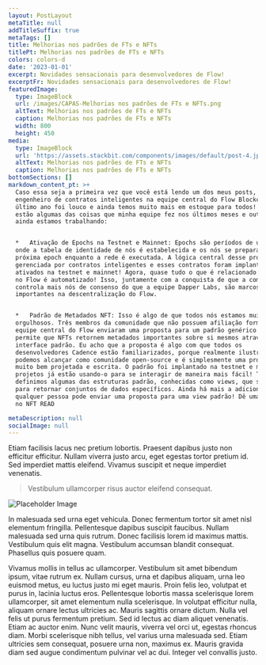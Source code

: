 ```yaml
---
layout: PostLayout
metaTitle: null
addTitleSuffix: true
metaTags: []
title: Melhorias nos padrões de FTs e NFTs
titlePt: Melhorias nos padrões de FTs e NFTs
colors: colors-d
date: '2023-01-01'
excerpt: Novidades sensacionais para desenvolvedores de Flow!
excerptFr: Novidades sensacionais para desenvolvedores de Flow!
featuredImage:
  type: ImageBlock
  url: /images/CAPAS-Melhorias nos padrões de FTs e NFTs.png
  altText: Melhorias nos padrões de FTs e NFTs
  caption: Melhorias nos padrões de FTs e NFTs
  width: 800
  height: 450
media:
  type: ImageBlock
  url: 'https://assets.stackbit.com/components/images/default/post-4.jpeg'
  altText: Melhorias nos padrões de FTs e NFTs
  caption: Melhorias nos padrões de FTs e NFTs
bottomSections: []
markdown_content_pt: >+
  Caso essa seja a primeira vez que você está lendo um dos meus posts, eu sou
  engenheiro de contratos inteligentes na equipe central do Flow Blockchain. O
  último ano foi louco e ainda temos muito mais em estoque para todos! Aqui
  estão algumas das coisas que minha equipe fez nos últimos meses e outras que
  ainda estamos trabalhando:


  *   Ativação de Epochs na Testnet e Mainnet: Epochs são períodos de uma semana
  onde a tabela de identidade de nós é estabelecida e os nós se preparam para a
  próxima epoch enquanto a rede é executada. A lógica central desse protocolo é
  gerenciada por contratos inteligentes e esses contratos foram implantados e
  ativados na testnet e mainnet! Agora, quase tudo o que é relacionado a Epochs
  no Flow é automatizado! Isso, juntamente com a conquista de que a comunidade
  controla mais nós de consenso do que a equipe Dapper Labs, são marcos
  importantes na descentralização do Flow.


  *   Padrão de Metadados NFT: Isso é algo de que todos nós estamos muito
  orgulhosos. Três membros da comunidade que não possuem afiliação formal com a
  equipe central do Flow enviaram uma proposta para um padrão genérico que
  permite que NFTs retornem metadados importantes sobre si mesmos através de uma
  interface padrão. Eu acho que a proposta é algo com que todos os
  desenvolvedores Cadence estão familiarizados, porque realmente ilustra o que
  podemos alcançar como comunidade open-source e é simplesmente uma proposta
  muito bem projetada e escrita. O padrão foi implantado na testnet e mainnet e
  projetos já estão usando-o para se interagir de maneira mais fácil! Também
  definimos algumas das estruturas padrão, conhecidas como views, que são usadas
  para retornar conjuntos de dados específicos. Ainda há mais a adicionar, e
  qualquer pessoa pode enviar uma proposta para uma view padrão! Dê uma olhada
  no NFT READ

metaDescription: null
socialImage: null
---
```

Etiam facilisis lacus nec pretium lobortis. Praesent dapibus justo non efficitur efficitur. Nullam viverra justo arcu, eget egestas tortor pretium id. Sed imperdiet mattis eleifend. Vivamus suscipit et neque imperdiet venenatis.

> Vestibulum ullamcorper risus auctor eleifend consequat.

![Placeholder Image](https://assets.stackbit.com/components/images/default/post-4.jpeg)

In malesuada sed urna eget vehicula. Donec fermentum tortor sit amet nisl elementum fringilla. Pellentesque dapibus suscipit faucibus. Nullam malesuada sed urna quis rutrum. Donec facilisis lorem id maximus mattis. Vestibulum quis elit magna. Vestibulum accumsan blandit consequat. Phasellus quis posuere quam.

Vivamus mollis in tellus ac ullamcorper. Vestibulum sit amet bibendum ipsum, vitae rutrum ex. Nullam cursus, urna et dapibus aliquam, urna leo euismod metus, eu luctus justo mi eget mauris. Proin felis leo, volutpat et purus in, lacinia luctus eros. Pellentesque lobortis massa scelerisque lorem ullamcorper, sit amet elementum nulla scelerisque. In volutpat efficitur nulla, aliquam ornare lectus ultricies ac. Mauris sagittis ornare dictum. Nulla vel felis ut purus fermentum pretium. Sed id lectus ac diam aliquet venenatis. Etiam ac auctor enim. Nunc velit mauris, viverra vel orci ut, egestas rhoncus diam. Morbi scelerisque nibh tellus, vel varius urna malesuada sed. Etiam ultricies sem consequat, posuere urna non, maximus ex. Mauris gravida diam sed augue condimentum pulvinar vel ac dui. Integer vel convallis justo.